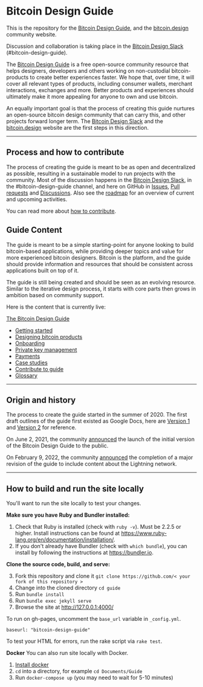 # Bitcoin Design Guide

This is the repository for the [Bitcoin Design Guide](https://bitcoin.design/guide/), and the [bitcoin.design](https://bitcoin.design) community website.

Discussion and collaboration is taking place in the [Bitcoin Design Slack](https://join.slack.com/t/bitcoindesign/shared_invite/zt-10sxfovaq-isViijl4RThKRs_TsAQnuA) (#bitcoin-design-guide).

The [Bitcoin Design Guide](https://bitcoin.design/guide/) is a free open-source community resource that helps designers, developers and others working on non-custodial bitcoin-products to create better experiences faster. We hope that, over time, it will cover all relevant types of products, including consumer wallets, merchant interactions, exchanges and more. Better products and experiences should ultimately make it more appealing for anyone to own and use bitcoin.

An equally important goal is that the process of creating this guide nurtures an open-source bitcoin design community that can carry this, and other projects forward longer term. The [Bitcoin Design Slack](https://join.slack.com/t/bitcoindesign/shared_invite/zt-10sxfovaq-isViijl4RThKRs_TsAQnuA) and the [bitcoin.design](https://bitcoin.design) website are the first steps in this direction.

---

## Process and how to contribute

The process of creating the guide is meant to be as open and decentralized as possible, resulting in a sustainable model to run projects with the community. Most of the discussion happens in the [Bitcoin Design Slack](https://join.slack.com/t/bitcoindesign/shared_invite/zt-10sxfovaq-isViijl4RThKRs_TsAQnuA), in the #bitcoin-design-guide channel, and here on GitHub in [Issues](https://github.com/BitcoinDesign/Guide/issues), [Pull requests](https://github.com/BitcoinDesign/Guide/pulls) and [Discussions](https://github.com/BitcoinDesign/Guide/discussions). Also see the [roadmap](https://github.com/orgs/BitcoinDesign/projects/2) for an overview of current and upcoming activities.

You can read more about [how to contribute](https://bitcoin.design/guide/contribute/).

## Guide Content

The guide is meant to be a simple starting-point for anyone looking to build bitcoin-based applications, while providing deeper topics and value for more experienced bitcoin designers. Bitcoin is the platform, and the guide should provide information and resources that should be consistent across applications built on top of it.

The guide is still being created and should be seen as an evolving resource. Similar to the iterative design process, it starts with core parts then grows in ambition based on community support.

Here is the content that is currently live:

[The Bitcoin Design Guide](https://bitcoin.design/guide/)
*   [Getting started](https://bitcoin.design/guide/getting-started/introduction/)
*   [Designing bitcoin products](https://bitcoin.design/guide/designing-products/introduction/)
*   [Onboarding](https://bitcoin.design/guide/onboarding/introduction/)
*   [Private key management](https://bitcoin.design/guide/private-key-management/introduction/)
*   [Payments](https://bitcoin.design/guide/payments/)
*   [Case studies](https://bitcoin.design/guide/case-studies/)
*   [Contribute to guide](https://bitcoin.design/guide/contribute/)
*   [Glossary](https://bitcoin.design/guide/glossary/)

---

## Origin and history

The process to create the guide started in the summer of 2020. The first draft outlines of the guide first existed as Google Docs, here are [Version 1](https://docs.google.com/document/d/1omAxwvCSRlo_u5UL3ThTXFhNccDuN7GJOi4RlZfk--w/edit#heading=h.75nvyav1r98b) and [Version 2](https://docs.google.com/document/d/1YiYeRIybGmxmErCOI4Jc8Qajz3JGM1JYVfUtpzyCzSk/edit?usp=sharing) for reference.

On June 2, 2021, the community [announced](https://bitcoindesign.medium.com/announcing-the-bitcoin-design-guide-c4955d859fda) the launch of the initial version of the Bitcoin Design Guide to the public.

On February 9, 2022, the community [announced](https://bitcoindesign.medium.com/design-better-lightning-wallets-with-the-bitcoin-design-guide-v2-2669f610ebc7) the completion of a major revision of the guide to include content about the Lightning network.

---


## How to build and run the site locally

You'll want to run the site locally to test your changes.

**Make sure you have Ruby and Bundler installed:**

1. Check that Ruby is installed (check with `ruby -v`). Must be 2.2.5 or higher. Install instructions can be found at https://www.ruby-lang.org/en/documentation/installation/.
2. If you don't already have Bundler (check with `which bundle`), you can install by following the instructions at https://bundler.io.

**Clone the source code, build, and serve:**

3. Fork this repository and clone it `git clone https://github.com/< your fork of this repository >` 
4. Change into the cloned directory `cd guide`
5. Run `bundle install`
6. Run `bundle exec jekyll serve`
7. Browse the site at http://127.0.0.1:4000/

To run on gh-pages, uncomment the `base_url` variable in `_config.yml`.
```
baseurl: "bitcoin-design-guide"
```

To test your HTML for errors, run the rake script via `rake test`.

**Docker**
You can also run site locally with Docker.

1. [Install docker](https://www.docker.com/products/docker-desktop)
2. `cd` into a directory, for example `cd Documents/Guide`
3. Run `docker-compose up` (you may need to wait for 5-10 minutes)
